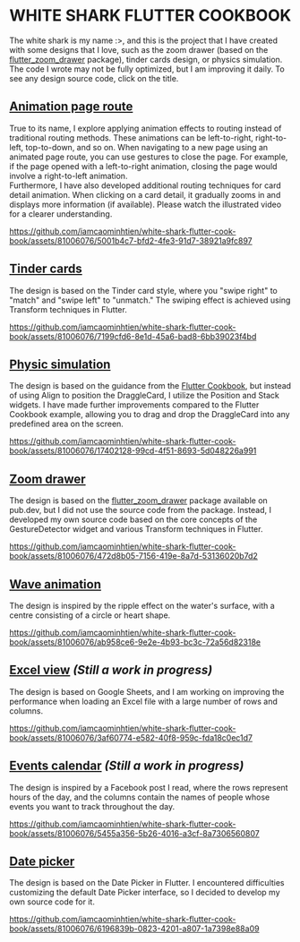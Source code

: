 # WHITE SHARK FLUTTER COOKBOOK

The white shark is my name :>, and this is the project that I have created with some designs that I love, such as the zoom drawer (based on the <a href = "https://pub.dev/packages/flutter_zoom_drawer">flutter_zoom_drawer</a> package), tinder cards design, or physics simulation. The code I wrote may not be fully optimized, but I am improving it daily. To see any design source code, click on the title.

## <a href="https://github.com/iamcaominhtien/white-shark-flutter-cook-book/tree/animation_page_route">Animation page route</a>

True to its name, I explore applying animation effects to routing instead of traditional routing methods. These animations can be left-to-right, right-to-left, top-to-down, and so on. When navigating to a new page using an animated page route, you can use gestures to close the page. For example, if the page opened with a left-to-right animation, closing the page would involve a right-to-left animation.</br>
Furthermore, I have also developed additional routing techniques for card detail animation. When clicking on a card detail, it gradually zooms in and displays more information (if available). Please watch the illustrated video for a clearer understanding.

https://github.com/iamcaominhtien/white-shark-flutter-cook-book/assets/81006076/5001b4c7-bfd2-4fe3-91d7-38921a9fc897

## <a href="https://github.com/iamcaominhtien/white-shark-flutter-cook-book/tree/tinder_cards">Tinder cards</a>
The design is based on the Tinder card style, where you "swipe right" to "match" and "swipe left" to "unmatch." The swiping effect is achieved using Transform techniques in Flutter.</br>

https://github.com/iamcaominhtien/white-shark-flutter-cook-book/assets/81006076/7199cfd6-8e1d-45a6-bad8-6bb39023f4bd

## <a href="https://github.com/iamcaominhtien/white-shark-flutter-cook-book/tree/physic_simulation">Physic simulation</a>
The design is based on the guidance from the <a href="https://docs.flutter.dev/cookbook/animation/physics-simulation">Flutter Cookbook</a>, but instead of using Align to position the DraggleCard, I utilize the Position and Stack widgets. I have made further improvements compared to the Flutter Cookbook example, allowing you to drag and drop the DraggleCard into any predefined area on the screen.</br>

https://github.com/iamcaominhtien/white-shark-flutter-cook-book/assets/81006076/17402128-99cd-4f51-8693-5d048226a991

## <a href="https://github.com/iamcaominhtien/white-shark-flutter-cook-book/tree/zoom_drawer">Zoom drawer</a>
The design is based on the <a href="https://pub.dev/packages/flutter_zoom_drawer">flutter_zoom_drawer</a> package available on pub.dev, but I did not use the source code from the package. Instead, I developed my own source code based on the core concepts of the GestureDetector widget and various Transform techniques in Flutter.</br>

https://github.com/iamcaominhtien/white-shark-flutter-cook-book/assets/81006076/472d8b05-7156-419e-8a7d-53136020b7d2

## <a href="https://github.com/iamcaominhtien/white-shark-flutter-cook-book/tree/wave_animation">Wave animation</a>
The design is inspired by the ripple effect on the water's surface, with a centre consisting of a circle or heart shape.</br>

https://github.com/iamcaominhtien/white-shark-flutter-cook-book/assets/81006076/ab958ce6-9e2e-4b93-bc3c-72a56d82318e

## <a href="https://github.com/iamcaominhtien/white-shark-flutter-cook-book/tree/excel_view">Excel view</a> <i>(Still a work in progress)</i>
The design is based on Google Sheets, and I am working on improving the performance when loading an Excel file with a large number of rows and columns.</br>

https://github.com/iamcaominhtien/white-shark-flutter-cook-book/assets/81006076/3af60774-e582-40f8-959c-fda18c0ec1d7

## <a href="https://github.com/iamcaominhtien/white-shark-flutter-cook-book/tree/event_calendar">Events calendar</a> <i>(Still a work in progress)</i>
The design is inspired by a Facebook post I read, where the rows represent hours of the day, and the columns contain the names of people whose events you want to track throughout the day.</br>

https://github.com/iamcaominhtien/white-shark-flutter-cook-book/assets/81006076/5455a356-5b26-4016-a3cf-8a7306560807

## <a href="https://github.com/iamcaominhtien/white-shark-flutter-cook-book/tree/date_picker">Date picker</a>
The design is based on the Date Picker in Flutter. I encountered difficulties customizing the default Date Picker interface, so I decided to develop my own source code for it.</br>

https://github.com/iamcaominhtien/white-shark-flutter-cook-book/assets/81006076/6196839b-0823-4201-a807-1a7398e88a09
